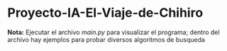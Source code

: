 # Proyecto-IA-El-Viaje-de-Chihiro

**Nota:** Ejecutar el archivo _main.py_ para visualizar el programa; dentro del archivo hay ejemplos para probar diversos algoritmos de busqueda
